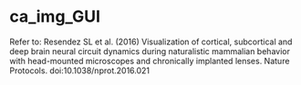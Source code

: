 # ca_img_GUI

Refer to:
Resendez SL et al. (2016) Visualization of cortical, subcortical and deep brain neural circuit dynamics during naturalistic mammalian behavior with head-mounted microscopes and chronically implanted lenses. Nature Protocols. doi:10.1038/nprot.2016.021
